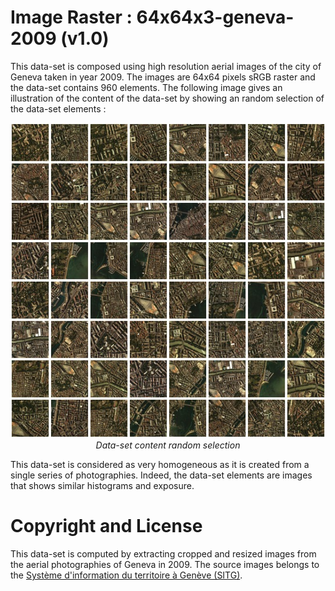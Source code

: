 # Image Raster : 64x64x3-geneva-2009 (v1.0)

This data-set is composed using high resolution aerial images of the city of Geneva taken in year 2009. The images are 64x64 pixels sRGB raster and the data-set contains 960 elements. The following image gives an illustration of the content of the data-set by showing an random selection of the data-set elements :

<p align="center">
<img src="https://github.com/nils-hamel/turing-project/blob/master/doc/dataset/64x64x3-geneva-2009.jpg?raw=true" width="512"> 
<i>Data-set content random selection</i>
</p>

This data-set is considered as very homogeneous as it is created from a single series of photographies. Indeed, the data-set elements are images that shows similar histograms and exposure.

# Copyright and License

This data-set is computed by extracting cropped and resized images from the aerial photographies of Geneva in 2009. The source images belongs to the [Système d'information du territoire à Genève (SITG)](http://ge.ch/sitg).

